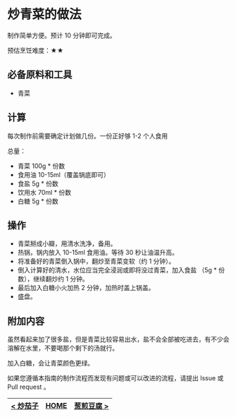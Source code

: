 # 炒青菜的做法

制作简单方便。预计 10 分钟即可完成。

预估烹饪难度：★★

## 必备原料和工具

- 青菜

## 计算

每次制作前需要确定计划做几份。一份正好够 1-2 个人食用

总量：

- 青菜 100g * 份数
- 食用油 10-15ml（覆盖锅底即可）
- 食盐 5g * 份数
- 饮用水 70ml * 份数
- 白糖 5g * 份数

## 操作

- 青菜掰成小瓣，用清水洗净，备用。
- 热锅，锅内放入 10-15ml 食用油。等待 30 秒让油温升高。
- 将准备好的青菜倒入锅中，翻炒至青菜变软（约 1 分钟）。
- 倒入计算好的清水，水位应当完全浸润或即将没过青菜，加入食盐 （5g * 份数），继续翻炒约 1 分钟。
- 最后加入白糖小火加热 2 分钟，加热时盖上锅盖。
- 盛盘。

## 附加内容

虽然看起来加了很多盐，但是青菜比较容易出水，盐不会全部被吃进去，有不少会溶解在水里，不要喝那个剩下的汤就行。

加入白糖，会让青菜颜色更绿。

如果您遵循本指南的制作流程而发现有问题或可以改进的流程，请提出 Issue 或 Pull request 。

| [< 炒茄子](../炒茄子/炒茄子.md) | [HOME](../../../README.md) | [葱煎豆腐 >](../葱煎豆腐/葱煎豆腐.md) |
| ---------------------------------- | -------------------------- | ---------------------------------- |
